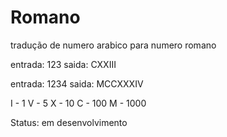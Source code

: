 # Romano
tradução de numero arabico para numero romano

entrada: 123
saida: CXXIII

entrada: 1234
saida: MCCXXXIV

I - 1
V - 5
X - 10
C - 100
M - 1000

Status: em desenvolvimento
